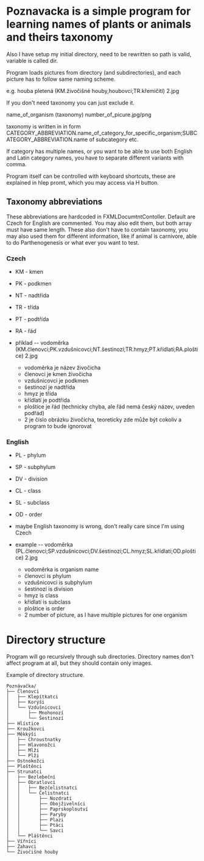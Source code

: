 # Poznavacka is a simple program for learning names of plants or animals and theirs taxonomy

Also I have setup my initial directory, need to be rewritten so path is valid, variable is called dir.

Program loads pictures from directory (and subdirectories), and each picture has to follow same naming scheme.

e.g. houba pletená (KM.živočišné houby,houbovci;TR.křemičití) 2.jpg

If you don't need taxonomy you can just exclude it.

name_of_organism (taxonomy) number_of_picure.jpg/png

taxonomy is written in in form CATEGORY_ABBREVIATION.name_of_category_for_specific_organism;SUBCATEGORY_ABBREVIATION.name of subcategory etc.

If category has multiple names, or you want to be able to use both English and Latin category names, you have to separate different variants with comma.

Program itself can be controlled with keyboard shortcuts, these are explained in hlep promt, which you may access via H button.


## Taxonomy abbreviations

These abbreviations are hardcoded in FXMLDocumtntContoller.
Default are Czech for English are commented.
You may also edit them, but both array must have same length.
These also don't have to contain taxonomy, you may also used them for different information, like if animal is carnivore, able to do Parthenogenesis or what ever you want to test.

### Czech
+ KM - kmen
+ PK - podkmen
+ NT - nadtřída
+ TR - třída
+ PT - podtřída
+ RA - řád

+ příklad -- vodoměrka (KM.členovci;PK.vzdušnicovci;NT.šestinozí;TR.hmyz;PT.křídlatí;RA.ploštice) 2.jpg
	+ vodoměrka je název živočicha
	+ členovci je kmen živočicha
	+ vzdušnicovci je podkmen
	+ šestinozí je nadtřída
	+ hmyz je třída
	+ křídlatí je podtřída
	+ ploštice je řád (technicky chyba, ale řád nemá český název, uveden podřád)
	+ 2 je číslo obrázku živočicha, teoreticky zde může být cokoliv a program to bude ignorovat

### English
+ PL - phylum
+ SP - subphylum
+ DV - division
+ CL - class
+ SL - subclass
+ OD - order
+ maybe English taxonomy is wrong, don't really care since I'm using Czech

+ example -- vodoměrka (PL.členovci;SP.vzdušnicovci;DV.šestinozí;CL.hmyz;SL.křídlatí;OD.ploštice) 2.jpg
	+ vodoměrka is organism name
	+ členovci is phylum
	+ vzdušnicovci is subphylum
	+ šestinozí is division
	+ hmyz is class
	+ křídlatí is subclass
	+ ploštice is order
	+ 2 number of picture, as I have multiple pictures for one organism

# Directory structure

Program will go recursively through sub directories.
Directory names don't affect program at all, but they should contain only images.

Example of directory structure.

```
Poznávačka/
├── Členovci
│   ├── Klepítkatci
│   ├── Korýši
│   └── Vzdušnicovci
│       ├── Mnohonozí
│       └── Šestinozí
├── Hlístice
├── Kroužkovci
├── Měkkýši
│   ├── Chroustnatky
│   ├── Hlavonožci
│   ├── Mlži
│   └── Plži
├── Ostnokožci
├── Ploštěnci
├── Strunatci
│   ├── Bezlebeční
│   ├── Obratlovci
│   │   ├── Bezčelistnatci
│   │   └── Čelistnatci
│   │       ├── Nozdratí
│   │       ├── Obojživelníci
│   │       ├── Paprskoploutví
│   │       ├── Paryby
│   │       ├── Plazi
│   │       ├── Ptáci
│   │       └── Savci
│   └── Pláštěnci
├── Vířníci
├── Žahavci
└── Živočišné houby
```
